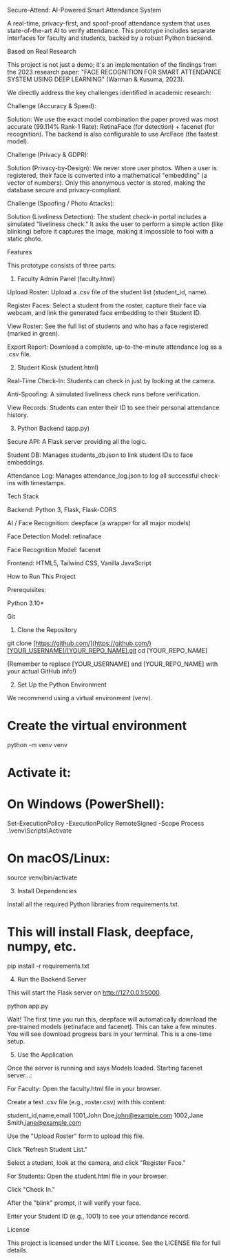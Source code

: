 Secure-Attend: AI-Powered Smart Attendance System

A real-time, privacy-first, and spoof-proof attendance system that uses state-of-the-art AI to verify attendance. This prototype includes separate interfaces for faculty and students, backed by a robust Python backend.

Based on Real Research

This project is not just a demo; it's an implementation of the findings from the 2023 research paper: "FACE RECOGNITION FOR SMART ATTENDANCE SYSTEM USING DEEP LEARNING" (Warman & Kusuma, 2023).

We directly address the key challenges identified in academic research:

Challenge (Accuracy & Speed):

Solution: We use the exact model combination the paper proved was most accurate (99.114% Rank-1 Rate): RetinaFace (for detection) + facenet (for recognition). The backend is also configurable to use ArcFace (the fastest model).

Challenge (Privacy & GDPR):

Solution (Privacy-by-Design): We never store user photos. When a user is registered, their face is converted into a mathematical "embedding" (a vector of numbers). Only this anonymous vector is stored, making the database secure and privacy-compliant.

Challenge (Spoofing / Photo Attacks):

Solution (Liveliness Detection): The student check-in portal includes a simulated "liveliness check." It asks the user to perform a simple action (like blinking) before it captures the image, making it impossible to fool with a static photo.

Features

This prototype consists of three parts:

1. Faculty Admin Panel (faculty.html)

Upload Roster: Upload a .csv file of the student list (student_id, name).

Register Faces: Select a student from the roster, capture their face via webcam, and link the generated face embedding to their Student ID.

View Roster: See the full list of students and who has a face registered (marked in green).

Export Report: Download a complete, up-to-the-minute attendance log as a .csv file.

2. Student Kiosk (student.html)

Real-Time Check-In: Students can check in just by looking at the camera.

Anti-Spoofing: A simulated liveliness check runs before verification.

View Records: Students can enter their ID to see their personal attendance history.

3. Python Backend (app.py)

Secure API: A Flask server providing all the logic.

Student DB: Manages students_db.json to link student IDs to face embeddings.

Attendance Log: Manages attendance_log.json to log all successful check-ins with timestamps.

Tech Stack

Backend: Python 3, Flask, Flask-CORS

AI / Face Recognition: deepface (a wrapper for all major models)

Face Detection Model: retinaface

Face Recognition Model: facenet

Frontend: HTML5, Tailwind CSS, Vanilla JavaScript

How to Run This Project

Prerequisites:

Python 3.10+

Git

1. Clone the Repository

git clone [https://github.com/](https://github.com/)[YOUR_USERNAME]/[YOUR_REPO_NAME].git
cd [YOUR_REPO_NAME]


(Remember to replace [YOUR_USERNAME] and [YOUR_REPO_NAME] with your actual GitHub info!)

2. Set Up the Python Environment

We recommend using a virtual environment (venv).

# Create the virtual environment
python -m venv venv

# Activate it:
# On Windows (PowerShell):
Set-ExecutionPolicy -ExecutionPolicy RemoteSigned -Scope Process
.\venv\Scripts\Activate

# On macOS/Linux:
source venv/bin/activate


3. Install Dependencies

Install all the required Python libraries from requirements.txt.

# This will install Flask, deepface, numpy, etc.
pip install -r requirements.txt


4. Run the Backend Server

This will start the Flask server on http://127.0.0.1:5000.

python app.py


Wait! The first time you run this, deepface will automatically download the pre-trained models (retinaface and facenet). This can take a few minutes. You will see download progress bars in your terminal. This is a one-time setup.

5. Use the Application

Once the server is running and says Models loaded. Starting facenet server...:

For Faculty: Open the faculty.html file in your browser.

Create a test .csv file (e.g., roster.csv) with this content:

student_id,name,email
1001,John Doe,john@example.com
1002,Jane Smith,jane@example.com


Use the "Upload Roster" form to upload this file.

Click "Refresh Student List."

Select a student, look at the camera, and click "Register Face."

For Students: Open the student.html file in your browser.

Click "Check In."

After the "blink" prompt, it will verify your face.

Enter your Student ID (e.g., 1001) to see your attendance record.

License

This project is licensed under the MIT License. See the LICENSE file for full details.
